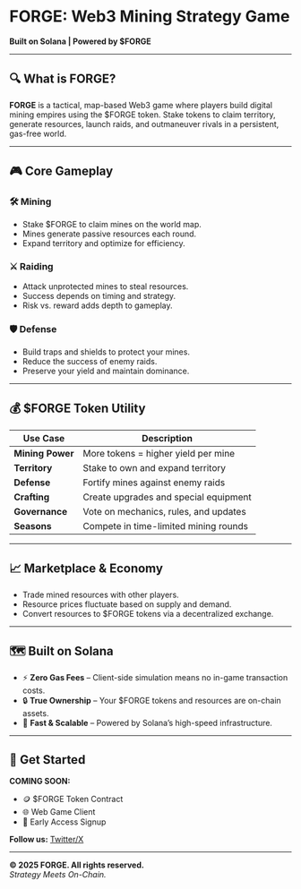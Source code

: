 # FORGE: Web3 Mining Strategy Game

**Built on Solana | Powered by $FORGE**

---

## 🔍 What is FORGE?

**FORGE** is a tactical, map-based Web3 game where players build digital mining empires using the $FORGE token. Stake tokens to claim territory, generate resources, launch raids, and outmaneuver rivals in a persistent, gas-free world.

---

## 🎮 Core Gameplay

### 🛠️ Mining
- Stake $FORGE to claim mines on the world map.
- Mines generate passive resources each round.
- Expand territory and optimize for efficiency.

### ⚔️ Raiding
- Attack unprotected mines to steal resources.
- Success depends on timing and strategy.
- Risk vs. reward adds depth to gameplay.

### 🛡️ Defense
- Build traps and shields to protect your mines.
- Reduce the success of enemy raids.
- Preserve your yield and maintain dominance.

---

## 💰 $FORGE Token Utility

| Use Case           | Description                              |
|--------------------|------------------------------------------|
| **Mining Power**   | More tokens = higher yield per mine      |
| **Territory**      | Stake to own and expand territory        |
| **Defense**        | Fortify mines against enemy raids        |
| **Crafting**       | Create upgrades and special equipment    |
| **Governance**     | Vote on mechanics, rules, and updates    |
| **Seasons**        | Compete in time-limited mining rounds    |

---

## 📈 Marketplace & Economy

- Trade mined resources with other players.
- Resource prices fluctuate based on supply and demand.
- Convert resources to $FORGE tokens via a decentralized exchange.

---

## 🗺️ Built on Solana

- ⚡ **Zero Gas Fees** – Client-side simulation means no in-game transaction costs.
- 🔒 **True Ownership** – Your $FORGE tokens and resources are on-chain assets.
- 🚀 **Fast & Scalable** – Powered by Solana’s high-speed infrastructure.

---

## 🚀 Get Started

**COMING SOON:**
- 🪙 $FORGE Token Contract  
- 🌐 Web Game Client  
- 📜 Early Access Signup  

**Follow us:** [Twitter/X](https://x.com/forgeonsolana)  

---

**© 2025 FORGE. All rights reserved.**  
*Strategy Meets On-Chain.*
